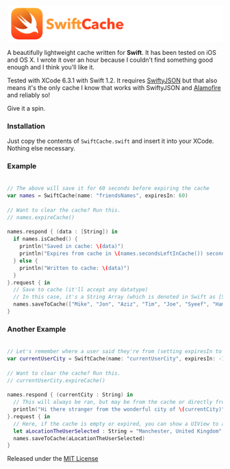 ![](SwiftCache.png)

A beautifully lightweight cache written for **Swift**. It has been tested on iOS and OS X. I wrote it over an hour because I couldn't find something good enough and I think you'll like it.

Tested with XCode 6.3.1 with Swift 1.2. It requires [SwiftyJSON](https://github.com/SwiftyJSON/SwiftyJSON) but that also means it's the only cache I know that works with SwiftyJSON and [Alamofire](https://github.com/alamofire/alamofire) and reliably so!

Give it a spin.

### Installation

Just copy the contents of `SwiftCache.swift` and insert it into your XCode. Nothing else necessary.

### Example

```swift

// The above will save it for 60 seconds before expiring the cache
var names = SwiftCache(name: "friendsNames", expiresIn: 60)

// Want to clear the cache? Run this.
// names.expireCache()

names.respond { (data : [String]) in
  if names.isCached() {
    println("Saved in cache: \(data)")
    println("Expires from cache in \(names.secondsLeftInCache()) seconds")
  } else {
    println("Written to cache: \(data)")
  }
}.request { in
  // Save to cache (it'll accept any datatype)
  // In this case, it's a String Array (which is denoted in Swift as [String])
  names.saveToCache(["Mike", "Jon", "Aziz", "Tim", "Joe", "Syeef", "Hamer", "Li", "Gregor"])
}

```

### Another Example

```swift

// Let's remember where a user said they're from (setting expiresIn to -1 means forever)
var currentUserCity = SwiftCache(name: "currentUserCity", expiresIn: -1)

// Want to clear the cache? Run this.
// currentUserCity.expireCache()

names.respond { (currentCity : String) in
  // This will always be ran, but may be from the cache or directly from the block in .request
  println("Hi there stranger from the wonderful city of \(currentCity)")
}.request { in
  // Here, if the cache is empty or expired, you can show a UIView to ask for their location
  let aLocationTheUserSelected : String = "Manchester, United Kingdom"
  names.saveToCache(aLocationTheUserSelected)
}

```

Released under the [MIT License](http://bih.mit-license.org)

